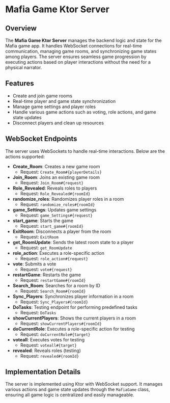# Mafia Game Ktor Server

## Overview
The **Mafia Game Ktor Server** manages the backend logic and state for the Mafia game app. It handles WebSocket connections for real-time communication, managing game rooms, and synchronizing game states among players. The server ensures seamless game progression by executing actions based on player interactions without the need for a physical narrator.

## Features
- Create and join game rooms
- Real-time player and game state synchronization
- Manage game settings and player roles
- Handle various game actions such as voting, role actions, and game state updates
- Disconnect players and clean up resources

## WebSocket Endpoints
The server uses WebSockets to handle real-time interactions. Below are the actions supported:

- **Create_Room**: Creates a new game room
  - Request: `Create_Room#{playerDetails}`
- **Join_Room**: Joins an existing game room
  - Request: `Join_Room#{request}`
- **Role_Revealed**: Reveals roles to players
  - Request: `Role_Revealed#{roomId}`
- **randomize_roles**: Randomizes player roles in a room
  - Request: `randomize_roles#{roomId}`
- **game_Settings**: Updates game settings
  - Request: `game_Settings#{request}`
- **start_game**: Starts the game
  - Request: `start_game#{roomId}`
- **ExitRoom**: Disconnects a player from the room
  - Request: `ExitRoom`
- **get_RoomUpdate**: Sends the latest room state to a player
  - Request: `get_RoomUpdate`
- **role_action**: Executes a role-specific action
  - Request: `role_action#{request}`
- **vote**: Submits a vote
  - Request: `vote#{request}`
- **restartGame**: Restarts the game
  - Request: `restartGame#{roomId}`
- **Search_Room**: Searches for a room by ID
  - Request: `Search_Room#{roomId}`
- **Sync_Players**: Synchronizes player information in a room
  - Request: `Sync_Players#{roomId}`
- **DoTasks**: Testing endpoint for performing predefined tasks
  - Request: `DoTasks`
- **showCurrentPlayers**: Shows the current players in a room
  - Request: `showCurrentPlayers#{roomId}`
- **doCurrentRole**: Executes a role-specific action for testing
  - Request: `doCurrentRole#{target}`
- **voteall**: Executes votes for testing
  - Request: `voteall#{target}`
- **revealed**: Reveals roles (testing)
  - Request: `revealed#{roomId}`

## Implementation Details
The server is implemented using Ktor with WebSocket support. It manages various actions and game state updates through the `MafiaGame` class, ensuring all game logic is centralized and easily manageable.
